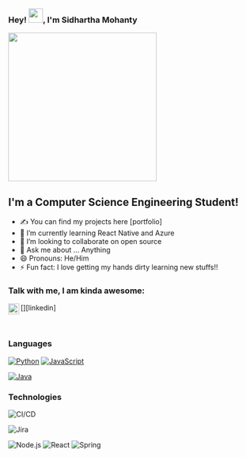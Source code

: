 ### Hey! <img src="https://github.com/TheDudeThatCode/TheDudeThatCode/blob/master/Assets/Hi.gif" width="29px">, I'm Sidhartha Mohanty

<img src="https://media.giphy.com/media/p4NLw3I4U0idi/giphy.gif" width="300">


## I'm a Computer Science Engineering Student!
- ✍ You can find my projects here [portfolio]
- 🌱 I’m currently learning React Native and Azure
- 👯 I’m looking to collaborate on open source
- 💬 Ask me about ... Anything
- 😄 Pronouns: He/Him
- ⚡ Fun fact: I love getting my hands dirty learning new stuffs!!


### Talk with me, I am kinda awesome:
[<img align="left" alt="sidhartha001 | LinkedIn" width="22px" src="https://cdn.jsdelivr.net/npm/simple-icons@v3/icons/linkedin.svg" />][linkedin]

<br />


### Languages

[![Python](https://img.shields.io/badge/-Python-000?&logo=python)](https://github.com/adamalston?tab=repositories&q=&type=&language=python)
[![JavaScript](https://img.shields.io/badge/-JavaScript-000?&logo=JavaScript&logoColor=ddc508)](https://github.com/adamalston?tab=repositories&q=&type=&language=javascript)
<!-- [![C](https://img.shields.io/badge/-C-000?&logo=C)](https://github.com/adamalston?tab=repositories&q=&type=&language=c) -->
[![Java](https://img.shields.io/badge/-Java-000?&logo=Java&logoColor=007396)](https://github.com/adamalston?tab=repositories&q=&type=&language=java)
<!-- ![TypeScript](https://img.shields.io/badge/-TypeScript-000?&logo=TypeScript&logoColor=007ACC) -->

<!-- ![C++](https://img.shields.io/badge/-C++-000?&logo=c%2b%2b&logoColor=00599C) -->
<!-- ![SQL](https://img.shields.io/badge/-SQL-000?&logo=MySQL&logoColor=4479A1) -->
<!-- ![Swift](https://img.shields.io/badge/-Swift-000?&logo=Swift) -->

### Technologies

<!-- ![AWS](https://img.shields.io/badge/-AWS-000?&logo=Amazon-AWS&logoColor=FF9900) -->
![CI/CD](https://img.shields.io/badge/-CI%2FCD-000?&logo=CircleCI&logoColor=888)
<!-- ![Docker](https://img.shields.io/badge/-Docker-000?&logo=Docker) -->
![Jira](https://img.shields.io/badge/-Jira-000?&logo=Jira-Software&logoColor=0052CC)
<!-- ![Kubernetes](https://img.shields.io/badge/-Kubernetes-000?&logo=Kubernetes) -->
<!-- ![Linux](https://img.shields.io/badge/-Linux-000?&logo=Linux&logoColor=FCC624) -->
![Node.js](https://img.shields.io/badge/-Node.js-000?&logo=node.js)
![React](https://img.shields.io/badge/-React-000?&logo=React)
![Spring](https://img.shields.io/badge/-Spring-000?&logo=Spring)
<!-- ![TCP/IP](https://img.shields.io/badge/-TCP%2FIP-000?&logo=Cisco) -->


<!---
sidhartha001/sidhartha001 is a ✨ special ✨ repository because its `README.md` (this file) appears on your GitHub profile.
You can click the Preview link to take a look at your changes.
--->
